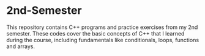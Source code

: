 # 2nd-Semester
This repository contains C++ programs and practice exercises from my 2nd semester. These codes cover the basic concepts of C++ that I learned during the course, including fundamentals like conditionals, loops, functions and arrays. 
